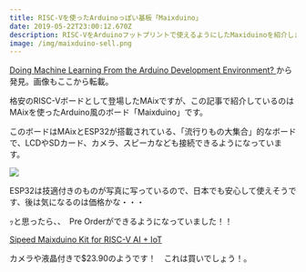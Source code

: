 ```yaml
---
title: RISC-Vを使ったArduinoっぽい基板「Maixduino」
date: 2019-05-22T23:00:12.670Z
description: RISC-VをArduinoフットプリントで使えるようにしたMaxiduinoを紹介します。
image: /img/maixduino-sell.png
---
```

[Doing Machine Learning From the Arduino Development Environment?
](https://blog.hackster.io/doing-machine-learning-from-the-arduino-development-environment-b6c63838a596)から発見。画像もここから転載。

格安のRISC-Vボードとして登場したMAixですが、この記事で紹介しているのはMAixを使ったArduino風のボード「Maixduino」です。

このボードはMAixとESP32が搭載されている、「流行りもの大集合」的なボードで、LCDやSDカード、カメラ、スピーカなども接続できるようになっています。

![](/img/maixduino.jpg)

ESP32は技適付きのものが写真に写っているので、日本でも安心して使えそうです、後は気になるのは価格かな・・・

ｯと思ったら、、　Pre Orderができるようになっていました！！

[Sipeed Maixduino Kit for RISC-V AI + IoT](https://www.seeedstudio.com/Sipeed-Maixduino-Kit-for-RISC-V-AI-IoT-p-4047.html)

カメラや液晶付きで$23.90のようです！　これは買いでしょう！。

